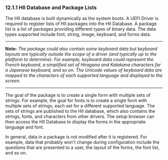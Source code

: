 <!--- @file
  12.1.1 HII Database and Package Lists

  Copyright (c) 2012-2018, Intel Corporation. All rights reserved.<BR>

  Redistribution and use in source (original document form) and 'compiled'
  forms (converted to PDF, epub, HTML and other formats) with or without
  modification, are permitted provided that the following conditions are met:

  1) Redistributions of source code (original document form) must retain the
     above copyright notice, this list of conditions and the following
     disclaimer as the first lines of this file unmodified.

  2) Redistributions in compiled form (transformed to other DTDs, converted to
     PDF, epub, HTML and other formats) must reproduce the above copyright
     notice, this list of conditions and the following disclaimer in the
     documentation and/or other materials provided with the distribution.

  THIS DOCUMENTATION IS PROVIDED BY TIANOCORE PROJECT "AS IS" AND ANY EXPRESS OR
  IMPLIED WARRANTIES, INCLUDING, BUT NOT LIMITED TO, THE IMPLIED WARRANTIES OF
  MERCHANTABILITY AND FITNESS FOR A PARTICULAR PURPOSE ARE DISCLAIMED. IN NO
  EVENT SHALL TIANOCORE PROJECT  BE LIABLE FOR ANY DIRECT, INDIRECT, INCIDENTAL,
  SPECIAL, EXEMPLARY, OR CONSEQUENTIAL DAMAGES (INCLUDING, BUT NOT LIMITED TO,
  PROCUREMENT OF SUBSTITUTE GOODS OR SERVICES; LOSS OF USE, DATA, OR PROFITS;
  OR BUSINESS INTERRUPTION) HOWEVER CAUSED AND ON ANY THEORY OF LIABILITY,
  WHETHER IN CONTRACT, STRICT LIABILITY, OR TORT (INCLUDING NEGLIGENCE OR
  OTHERWISE) ARISING IN ANY WAY OUT OF THE USE OF THIS DOCUMENTATION, EVEN IF
  ADVISED OF THE POSSIBILITY OF SUCH DAMAGE.

-->

### 12.1.1 HII Database and Package Lists

The HII database is built dynamically as the system boots. A UEFI Driver is
required to register lists of HII packages into the HII Database. A package
list is a list of packages providing different types of binary data. The data
types supported include font, string, image, keyboard, and forms data.

**********
**Note:** _The package could also contain some keyboard data but keyboard
layouts are typically outside the scope of a driver (and typically up to the
platform to determine). For example, keyboard data could represent the French
keyboard, a simplified set of Hiragana and Katakana characters for a Japanese
keyboard, and so on. The Unicode values of keyboard data are mapped to the
characters of each supported language and displayed to the screen._
**********

The goal of the package is to create a single form with multiple sets of
strings. For example, the goal for fonts is to create a single form with
multiple sets of strings, each set for a different supported language. The sets
of strings are published to the HII database, which also contains the strings,
fonts, and characters from other drivers. The setup browser can then access the
HII Database to display the forms in the appropriate language and font.

In general, data in a package is not modified after it is registered. For
example, data that probably won't change during configuration include the
questions that are presented to a user, the layout of the forms, the font list,
and so on.
